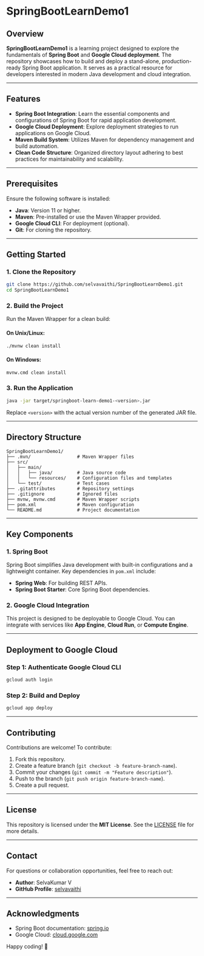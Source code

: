 # SpringBootLearnDemo1

## Overview

**SpringBootLearnDemo1** is a learning project designed to explore the fundamentals of **Spring Boot** and **Google Cloud deployment**. The repository showcases how to build and deploy a stand-alone, production-ready Spring Boot application. It serves as a practical resource for developers interested in modern Java development and cloud integration.

---

## Features

- **Spring Boot Integration**: Learn the essential components and configurations of Spring Boot for rapid application development.
- **Google Cloud Deployment**: Explore deployment strategies to run applications on Google Cloud.
- **Maven Build System**: Utilizes Maven for dependency management and build automation.
- **Clean Code Structure**: Organized directory layout adhering to best practices for maintainability and scalability.

---

## Prerequisites

Ensure the following software is installed:

- **Java**: Version 11 or higher.
- **Maven**: Pre-installed or use the Maven Wrapper provided.
- **Google Cloud CLI**: For deployment (optional).
- **Git**: For cloning the repository.

---

## Getting Started

### 1. Clone the Repository

```bash
git clone https://github.com/selvavaithi/SpringBootLearnDemo1.git
cd SpringBootLearnDemo1
```

### 2. Build the Project

Run the Maven Wrapper for a clean build:

#### On Unix/Linux:
```bash
./mvnw clean install
```

#### On Windows:
```bash
mvnw.cmd clean install
```

### 3. Run the Application

```bash
java -jar target/springboot-learn-demo1-<version>.jar
```
Replace `<version>` with the actual version number of the generated JAR file.

---

## Directory Structure

```
SpringBootLearnDemo1/
├── .mvn/                 # Maven Wrapper files
├── src/
│   ├── main/
│   │   ├── java/         # Java source code
│   │   └── resources/    # Configuration files and templates
│   └── test/             # Test cases
├── .gitattributes        # Repository settings
├── .gitignore            # Ignored files
├── mvnw, mvnw.cmd        # Maven Wrapper scripts
├── pom.xml               # Maven configuration
└── README.md             # Project documentation
```

---

## Key Components

### 1. Spring Boot
Spring Boot simplifies Java development with built-in configurations and a lightweight container. Key dependencies in `pom.xml` include:
- **Spring Web**: For building REST APIs.
- **Spring Boot Starter**: Core Spring Boot dependencies.

### 2. Google Cloud Integration
This project is designed to be deployable to Google Cloud. You can integrate with services like **App Engine**, **Cloud Run**, or **Compute Engine**.

---

## Deployment to Google Cloud

### Step 1: Authenticate Google Cloud CLI
```bash
gcloud auth login
```

### Step 2: Build and Deploy
```bash
gcloud app deploy
```

---

## Contributing

Contributions are welcome! To contribute:
1. Fork this repository.
2. Create a feature branch (`git checkout -b feature-branch-name`).
3. Commit your changes (`git commit -m "Feature description"`).
4. Push to the branch (`git push origin feature-branch-name`).
5. Create a pull request.

---

## License

This repository is licensed under the **MIT License**. See the [LICENSE](LICENSE) file for more details.

---

## Contact

For questions or collaboration opportunities, feel free to reach out:

- **Author**: SelvaKumar V
- **GitHub Profile**: [selvavaithi](https://github.com/selvavaithi)

---

## Acknowledgments

- Spring Boot documentation: [spring.io](https://spring.io/projects/spring-boot)
- Google Cloud: [cloud.google.com](https://cloud.google.com)

Happy coding! 🚀